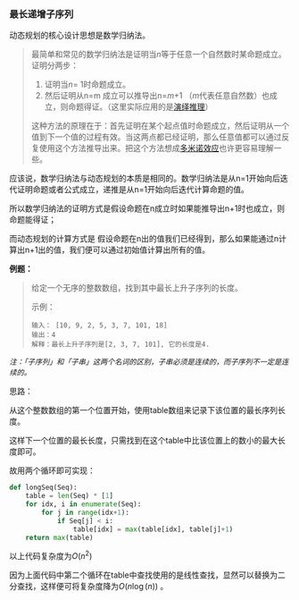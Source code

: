 ### 最长递增子序列

动态规划的核心设计思想是数学归纳法。

>最简单和常见的数学归纳法是证明当*n*等于任意一个自然数时某命题成立。证明分两步：
>
>1. 证明当*n*= 1时命题成立。
>2. 然后证明从n=m 成立可以推导出n=*m*+1 （*m*代表任意自然数）也成立，则命题得证。（这里实际应用的是[演绎推理](https://baike.baidu.com/item/演绎推理)）
>
>这种方法的原理在于：首先证明在某个起点值时命题成立，然后证明从一个值到下一个值的过程有效。当这两点都已经证明，那么任意值都可以通过反复使用这个方法推导出来。把这个方法想成[多米诺效应](https://baike.baidu.com/item/多米诺效应)也许更容易理解一些。

应该说，数学归纳法与动态规划的本质是相同的。数学归纳法是从n=1开始向后迭代证明命题或者公式成立，递推是从n=1开始向后迭代计算命题的值。

所以数学归纳法的证明方式是假设命题在n成立时如果能推导出n+1时也成立，则命题能得证；

而动态规划的计算方式是 假设命题在n出的值我们已经得到，那么如果能通过n计算出n+1出的值，我们便可以通过初始值计算出所有的值。

**例题：**

> 给定一个无序的整数数组，找到其中最长上升子序列的长度。
>
> 示例：
>
> ```
> 输入： [10, 9, 2, 5, 3, 7, 101, 18] 
> 输出：4 
> 解释：最长上升子序列是[2, 3, 7, 101], 它的长度是4. 
> ```

<font size=2>*注：「子序列」和「子串」这两个名词的区别，子串必须是连续的，而子序列不一定是连续的。* </font>

思路：

从这个整数数组的第一个位置开始，使用table数组来记录下该位置的最长序列长度。

这样下一个位置的最长长度，只需找到在这个table中比该位置上的数小的最大长度即可。

故用两个循环即可实现：

```python
def longSeq(Seq):
    table = len(Seq) * [1]
    for idx, i in enumerate(Seq):
        for j in range(idx+1):
            if Seq[j] < i:
                table[idx] = max(table[idx], table[j]+1)
    return max(table)
```

以上代码复杂度为$O(n^2)$ 

因为上面代码中第二个循环在table中查找使用的是线性查找，显然可以替换为二分查找，这样便可将复杂度降为$O(n \log(n))$ 。

